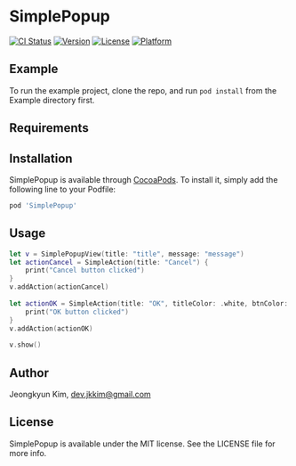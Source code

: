# SimplePopup

[![CI Status](https://img.shields.io/travis/devjkkim/SimplePopup.svg?style=flat)](https://travis-ci.org/devjkkim/SimplePopup)
[![Version](https://img.shields.io/cocoapods/v/SimplePopup.svg?style=flat)](https://cocoapods.org/pods/SimplePopup)
[![License](https://img.shields.io/cocoapods/l/SimplePopup.svg?style=flat)](https://cocoapods.org/pods/SimplePopup)
[![Platform](https://img.shields.io/cocoapods/p/SimplePopup.svg?style=flat)](https://cocoapods.org/pods/SimplePopup)

## Example

To run the example project, clone the repo, and run `pod install` from the Example directory first.

## Requirements

## Installation

SimplePopup is available through [CocoaPods](https://cocoapods.org). To install
it, simply add the following line to your Podfile:

```ruby
pod 'SimplePopup'
```

## Usage

```swift
let v = SimplePopupView(title: "title", message: "message")
let actionCancel = SimpleAction(title: "Cancel") {
    print("Cancel button clicked")
}
v.addAction(actionCancel)
        
let actionOK = SimpleAction(title: "OK", titleColor: .white, btnColor: .black) {
    print("OK button clicked")
}
v.addAction(actionOK)
        
v.show()
```

## Author

Jeongkyun Kim, dev.jkkim@gmail.com

## License

SimplePopup is available under the MIT license. See the LICENSE file for more info.
